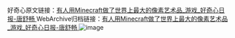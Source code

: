 好奇心原文链接：[有人用Minecraft做了世界上最大的像素艺术品_游戏_好奇心日报-唐舒畅 ](https://www.qdaily.com/articles/11115.html)
WebArchive归档链接：[有人用Minecraft做了世界上最大的像素艺术品_游戏_好奇心日报-唐舒畅 ](http://web.archive.org/web/20190623163727/https://www.qdaily.com/articles/11115.html)
![image](http://ww3.sinaimg.cn/large/007d5XDply1g3wcun2vf0j30u03hlhdt)